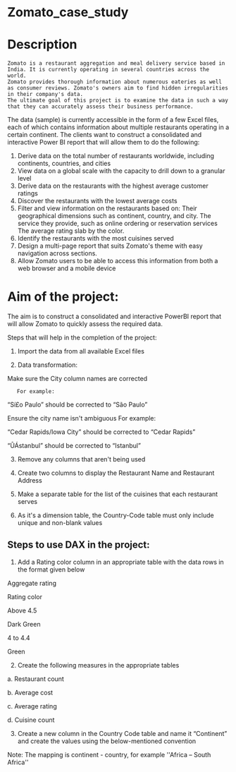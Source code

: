 # Zomato_case_study

 #  Description
    Zomato is a restaurant aggregation and meal delivery service based in India. It is currently operating in several countries across the world.
    Zomato provides thorough information about numerous eateries as well as consumer reviews. Zomato's owners aim to find hidden irregularities in their company's data. 
    The ultimate goal of this project is to examine the data in such a way that they can accurately assess their business performance.

The data (sample) is currently accessible in the form of a few Excel files, each of which contains information about multiple restaurants operating in a certain continent. The clients want to construct a consolidated and interactive Power BI report that will allow them to do the following:

1) Derive data on the total number of restaurants worldwide, including continents, countries, and cities
2) View data on a global scale with the capacity to drill down to a granular level
3) Derive data on the restaurants with the highest average customer ratings
4) Discover the restaurants with the lowest average costs
5) Filter and view information on the restaurants based on:
   Their geographical dimensions such as continent, country, and city.
   The service they provide, such as online ordering or reservation services
   The average rating slab by the color.
6) Identify the restaurants with the most cuisines served
7) Design a multi-page report that suits Zomato's theme with easy navigation across sections.
8)  Allow Zomato users to be able to access this information from both a web browser and a mobile device

# Aim of the project:

The aim is to construct a consolidated and interactive PowerBI report that will allow Zomato to quickly assess the required data.

Steps that will help in the completion of the project:

1. Import the data from all available Excel files

2. Data transformation: 

Make sure the City column names are corrected 

       For example: 

“Sí£o Paulo” should be corrected to “São Paulo”

Ensure the city name isn't ambiguous
For example: 

“Cedar Rapids/Iowa City” should be corrected to “Cedar Rapids”

“ÛÁstanbul” should be corrected to “Istanbul”

 

3. Remove any columns that aren't being used 

4. Create two columns to display the Restaurant Name and Restaurant Address

5. Make a separate table for the list of the cuisines that each restaurant serves

6. As it's a dimension table, the Country-Code table must only include unique and non-blank values

 

## Steps to use DAX in the project:

1) Add a Rating color column in an appropriate table with the data rows in the format given below

Aggregate rating                         

Rating color

Above 4.5  

Dark Green

4 to 4.4  

Green

2) Create the following measures in the appropriate tables 

a. Restaurant count

b. Average cost

c. Average rating 

d. Cuisine count

3) Create a new column in the Country Code table and name it “Continent” and create the values using the below-mentioned convention

Note: The mapping is continent - country, for example ''Africa – South Africa'' 

 

         



 
